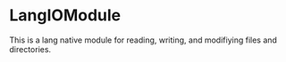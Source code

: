 # LangIOModule
This is a lang native module for reading, writing, and modifiying files and directories.

